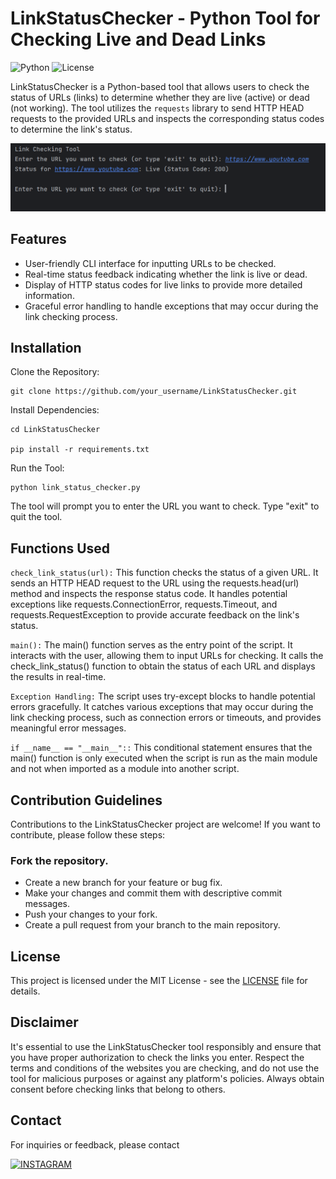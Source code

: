 # LinkStatusChecker - Python Tool for Checking Live and Dead Links

![Python](https://img.shields.io/badge/Python-3.11-blue.svg)
![License](https://img.shields.io/badge/license-MIT-green.svg)

LinkStatusChecker is a Python-based tool that allows users to check the status of URLs (links) to determine whether they are live (active) or dead (not working). The tool utilizes the `requests` library to send HTTP HEAD requests to the provided URLs and inspects the corresponding status codes to determine the link's status.

![img.png](img.png)

## Features

- User-friendly CLI interface for inputting URLs to be checked.
- Real-time status feedback indicating whether the link is live or dead.
- Display of HTTP status codes for live links to provide more detailed information.
- Graceful error handling to handle exceptions that may occur during the link checking process.

## Installation

Clone the Repository:

   ```
   git clone https://github.com/your_username/LinkStatusChecker.git
```
Install Dependencies:
```
cd LinkStatusChecker

pip install -r requirements.txt
```
Run the Tool:
```
python link_status_checker.py

```
The tool will prompt you to enter the URL you want to check. Type "exit" to quit the tool.

## Functions Used
`check_link_status(url):` This function checks the status of a given URL. It sends an HTTP HEAD request to the URL using the requests.head(url) method and inspects the response status code. It handles potential exceptions like requests.ConnectionError, requests.Timeout, and requests.RequestException to provide accurate feedback on the link's status.

`main():` The main() function serves as the entry point of the script. It interacts with the user, allowing them to input URLs for checking. It calls the check_link_status() function to obtain the status of each URL and displays the results in real-time.

`Exception Handling:` The script uses try-except blocks to handle potential errors gracefully. It catches various exceptions that may occur during the link checking process, such as connection errors or timeouts, and provides meaningful error messages.

`if __name__ == "__main__"::` This conditional statement ensures that the main() function is only executed when the script is run as the main module and not when imported as a module into another script.

## Contribution Guidelines

Contributions to the LinkStatusChecker project are welcome! If you want to contribute, please follow these steps:

### Fork the repository.

* Create a new branch for your feature or bug fix.
* Make your changes and commit them with descriptive commit messages.
* Push your changes to your fork.
* Create a pull request from your branch to the main repository.

## License
This project is licensed under the MIT License - see the [LICENSE](https://github.com/HacktiveMindset/Link-Status-Checker/blob/main/LICENSE) file for details.

## Disclaimer

It's essential to use the LinkStatusChecker tool responsibly and ensure that you have proper authorization to check the links you enter. Respect the terms and conditions of the websites you are checking, and do not use the tool for malicious purposes or against any platform's policies. Always obtain consent before checking links that belong to others.

## Contact

For inquiries or feedback, please contact

[![INSTAGRAM](https://img.shields.io/badge/Instagram-E4405F?style=for-the-badge&logo=instagram&logoColor=white)](https://www.instagram.com/piyush.mujmule)
